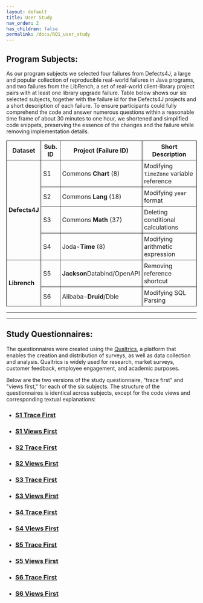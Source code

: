 ```yaml
---
layout: default
title: User Study
nav_order: 2
has_children: false
permalink: /docs/RQ1_user_study
---
```

## Program Subjects:

As our program subjects we selected four failures from Defects4J, a large and popular
collection of reproducible real-world failures in Java programs, and two failures from the LibRench, a set of real-world client-library project pairs with at least one library upgrade failure.
Table below shows our six selected subjects, together with
the failure id for the Defects4J projects and a short description of each failure.
To ensure participants could fully comprehend the code and answer numerous questions within a reasonable time frame of about 30 minutes to one hour, we shortened and simplified code snippets, preserving the essence of the changes and the failure while removing implementation details. 

<table style="border-collapse: collapse; width: 100%;">
  <tr>
    <th style="border: 1px solid black; padding: 5px;">Dataset</th>
    <th style="border: 1px solid black; padding: 5px;">Sub. ID</th>
    <th style="border: 1px solid black; padding: 5px;">Project (Failure ID)</th>
    <th style="border: 1px solid black; padding: 5px;">Short Description</th>
  </tr>
  <tr>
    <td rowspan="4" style="border: 1px solid black; padding: 5px;"><strong>Defects4J</strong></td>
    <td style="border: 1px solid black; padding: 5px;">S1</td>
    <td style="border: 1px solid black; padding: 5px;">Commons <strong>Chart</strong> (8)</td>
    <td style="border: 1px solid black; padding: 5px;">Modifying <code>timeZone</code> variable reference</td>
  </tr>
  <tr>
    <td style="border: 1px solid black; padding: 5px;">S2</td>
    <td style="border: 1px solid black; padding: 5px;">Commons <strong>Lang</strong> (18)</td>
    <td style="border: 1px solid black; padding: 5px;">Modifying <code>year</code> format</td>
  </tr>
  <tr>
    <td style="border: 1px solid black; padding: 5px;">S3</td>
    <td style="border: 1px solid black; padding: 5px;">Commons <strong>Math</strong> (37)</td>
    <td style="border: 1px solid black; padding: 5px;">Deleting conditional calculations</td>
  </tr>
  <tr>
    <td style="border: 1px solid black; padding: 5px;">S4</td>
    <td style="border: 1px solid black; padding: 5px;">Joda-<strong>Time</strong> (8)</td>
    <td style="border: 1px solid black; padding: 5px;">Modifying arithmetic expression</td>
  </tr>
  <tr>
    <td rowspan="2" style="border: 1px solid black; padding: 5px;"><strong>Librench</strong></td>
    <td style="border: 1px solid black; padding: 5px;">S5</td>
    <td style="border: 1px solid black; padding: 5px;"><strong>Jackson</strong>Databind/OpenAPI</td>
    <td style="border: 1px solid black; padding: 5px;">Removing reference shortcut</td>
  </tr>
  <tr>
    <td style="border: 1px solid black; padding: 5px;">S6</td>
    <td style="border: 1px solid black; padding: 5px;">Alibaba-<strong>Druid</strong>/Dble</td>
    <td style="border: 1px solid black; padding: 5px;">Modifying SQL Parsing</td>
  </tr>
</table>


---
---

## Study Questionnaires:
The questionnaires were created using the [Qualtrics](https://www.qualtrics.com), a platform that enables the creation and distribution of surveys, as well as data collection and analysis. Qualtrics is widely used for research, market surveys, customer feedback, employee engagement, and academic purposes. 

Below are the two versions of the study questionnaire, "trace first" and "views first," for each of the six subjects. The structure of the questionnaires is identical across subjects, except for the code views and corresponding textual explanations: 

* ### [S1 Trace First](../../assets/data/questionnaries/S1_TraceFirstQuestionnaire.pdf)

* ### [S1 Views First](../../assets/data/questionnaries/S1_ViewFirstQuestionnaire.pdf)

* ### [S2 Trace First](../../assets/data/questionnaries/S2_TraceFirstQuestionnaire.pdf)

* ### [S2 Views First](../../assets/data/questionnaries/S2_ViewFirstQuestionnaire.pdf)

* ### [S3 Trace First](../../assets/data/questionnaries/S3_TraceFirstQuestionnaire.pdf)

* ### [S3 Views First](../../assets/data/questionnaries/S3_ViewFirstQuestionnaire.pdf)

* ### [S4 Trace First](../../assets/data/questionnaries/S4_TraceFirstQuestionnaire.pdf)

* ### [S4 Views First](../../assets/data/questionnaries/S4_ViewFirstQuestionnaire.pdf)

* ### [S5 Trace First](../../assets/data/questionnaries/S5_TraceFirstQuestionnaire.pdf)

* ### [S5 Views First](../../assets/data/questionnaries/S5_ViewFirstQuestionnaire.pdf)

* ### [S6 Trace First](../../assets/data/questionnaries/S6_TraceFirstQuestionnaire.pdf)

* ### [S6 Views First](../../assets/data/questionnaries/S6_ViewFirstQuestionnaire.pdf)